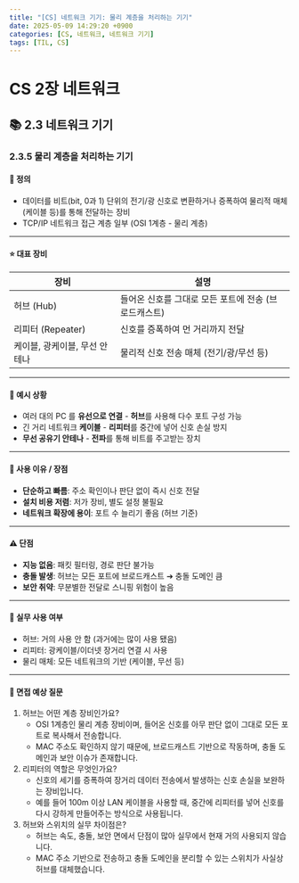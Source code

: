 ```yaml
---
title: "[CS] 네트워크 기기: 물리 계층을 처리하는 기기"
date: 2025-05-09 14:29:20 +0900
categories: [CS, 네트워크, 네트워크 기기]
tags: [TIL, CS]
---
```

# CS 2장 네트워크
## 📚 2.3 네트워크 기기

### 2.3.5 물리 계층을 처리하는 기기

#### 📘 정의
- 데이터를 비트(bit, 0과 1) 단위의 전기/광 신호로 변환하거나 증폭하여 물리적 매체(케이블 등)를 통해 전달하는 장비
- TCP/IP 네트워크 접근 계층 일부 (OSI 1계층 - 물리 계층)

---

#### ⭐️ 대표 장비

| 장비                | 설명                             |
|-------------------|--------------------------------|
| 허브 (Hub)          | 들어온 신호를 그대로 모든 포트에 전송 (브로드캐스트) |
| 리피터 (Repeater)    | 신호를 증폭하여 먼 거리까지 전달             |
| 케이블, 광케이블, 무선 안테나 | 물리적 신호 전송 매체 (전기/광/무선 등)       |


---

#### 📌 예시 상황
- 여러 대의 PC 를 **유선으로 연결** - **허브**를 사용해 다수 포트 구성 가능
- 긴 거리 네트워크 **케이블** - **리피터**를 중간에 넣어 신호 손실 방지
- **무선 공유기 안테나** - **전파**를 통해 비트를 주고받는 장치

---

#### 🎯 사용 이유 / 장점
- **단순하고 빠름**: 주소 확인이나 판단 없이 즉시 신호 전달
- **설치 비용 저렴**: 저가 장비, 별도 설정 불필요
- **네트워크 확장에 용이**: 포트 수 늘리기 좋음 (허브 기준)

---

#### ⚠️ 단점
- **지능 없음**: 패킷 필터링, 경로 판단 불가능
- **충돌 발생**: 허브는 모든 포트에 브로드캐스트 ➔ 충돌 도메인 큼
- **보안 취약**: 무분별한 전달로 스니핑 위험이 높음

---

#### 🏢 실무 사용 여부
- 허브: 거의 사용 안 함 (과거에는 많이 사용 됐음)
- 리피터: 광케이블/이더넷 장거리 연결 시 사용
- 물리 매체: 모든 네트워크의 기반 (케이블, 무선 등)

---

#### 🎤 면접 예상 질문
1. 허브는 어떤 계층 장비인가요?
   - OSI 1계층인 물리 계층 장비이며, 들어온 신호를 아무 판단 없이 그대로 모든 포트로 복사해서 전송합니다.
   - MAC 주소도 확인하지 않기 때문에, 브로드캐스트 기반으로 작동하며, 충돌 도메인과 보안 이슈가 존재합니다.
2. 리피터의 역할은 무엇인가요?
   - 신호의 세기를 증폭하여 장거리 데이터 전송에서 발생하는 신호 손실을 보완하는 장비입니다.
   - 예를 들어 100m 이상 LAN 케이블을 사용할 때, 중간에 리피터를 넣어 신호를 다시 강하게 만들어주는 방식으로 사용됩니다.
3. 허브와 스위치의 실무 차이점은?
   - 허브는 속도, 충돌, 보안 면에서 단점이 많아 실무에서 현재 거의 사용되지 않습니다.
   - MAC 주소 기반으로 전송하고 충돌 도메인을 분리할 수 있는 스위치가 사실상 허브를 대체했습니다.

